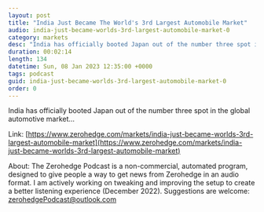 ```yaml
---
layout: post
title: "India Just Became The World's 3rd Largest Automobile Market"
audio: india-just-became-worlds-3rd-largest-automobile-market-0
category: markets
desc: "India has officially booted Japan out of the number three spot in the global automotive market..."
duration: 00:02:14
length: 134
datetime: Sun, 08 Jan 2023 12:35:00 +0000
tags: podcast
guid: india-just-became-worlds-3rd-largest-automobile-market-0
order: 0
---
```

India has officially booted Japan out of the number three spot in the global automotive market...

Link: [https://www.zerohedge.com/markets/india-just-became-worlds-3rd-largest-automobile-market](https://www.zerohedge.com/markets/india-just-became-worlds-3rd-largest-automobile-market)

About: The Zerohedge Podcast is a non-commercial, automated program, designed to give people a way to get news from Zerohedge in an audio format.  I am actively working on tweaking and improving the setup to create a better listening experience (December 2022).  Suggestions are welcome: [zerohedgePodcast@outlook.com](mailto:zerohedgePodcast@outlook.com)